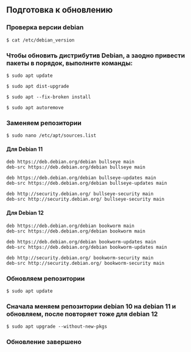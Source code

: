 ##  Подготовка к обновлению
### Проверка версии debian

```
$ cat /etc/debian_version
```

### Чтобы обновить дистрибутив Debian, а заодно привести пакеты в порядок, выполните команды:

```
$ sudo apt update

$ sudo apt dist-upgrade

$ sudo apt --fix-broken install

$ sudo apt autoremove
```

### Заменяем репозитории

```
$ sudo nano /etc/apt/sources.list
```
#### Для Debian 11
```
deb https://deb.debian.org/debian bullseye main
deb-src https://deb.debian.org/debian bullseye main

deb https://deb.debian.org/debian bullseye-updates main
deb-src https://deb.debian.org/debian bullseye-updates main

deb http://security.debian.org/ bullseye-security main
deb-src http://security.debian.org/ bullseye-security main
```

#### Для Debian 12
```
deb https://deb.debian.org/debian bookworm main
deb-src https://deb.debian.org/debian bookworm main

deb https://deb.debian.org/debian bookworm-updates main
deb-src https://deb.debian.org/debian bookworm-updates main

deb http://security.debian.org/ bookworm-security main
deb-src http://security.debian.org/ bookworm-security main
```

### Обновляем репозитории

```
$ sudo apt update
```

### Сначала меняем репозитории debian 10 на debian 11 и обновляем, после повторяет тоже для debian 12

```
$ sudo apt upgrade --without-new-pkgs
```

### Обновление завершено
